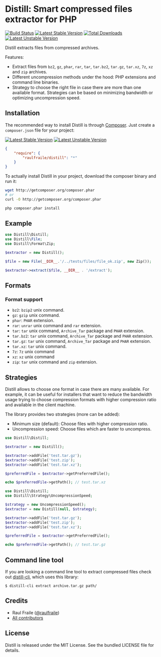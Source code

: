 # Distill: Smart compressed files extractor for PHP

[![Build Status](https://secure.travis-ci.org/raulfraile/ladybug.png)](http://travis-ci.org/raulfraile/distill)
[![Latest Stable Version](https://poser.pugx.org/raulfraile/distill/v/stable.png)](https://packagist.org/packages/raulfraile/distill)
[![Total Downloads](https://poser.pugx.org/raulfraile/distill/downloads.png)](https://packagist.org/packages/raulfraile/distill)
[![Latest Unstable Version](https://poser.pugx.org/raulfraile/distill/v/unstable.png)](https://packagist.org/packages/raulfraile/distill)

Distill extracts files from compressed archives.

Features:

* Extract files from `bz2`, `gz`, `phar`, `rar`, `tar`, `tar.bz2`, `tar.gz`, `tar.xz`, `7z`, `xz`
and `zip` archives.
* Different uncompression methods under the hood: PHP extensions and command line binaries.
* Strategy to choose the right file in case there are more than one available format. Strategies can be
based on minimizing bandwidth or optimizing uncompression speed.

## Installation

The recommended way to install Distill is through [Composer](http://packagist.org/about-composer). Just
create a `composer.json` file for your project:

[![Latest Stable Version](https://poser.pugx.org/raulfraile/distill/v/stable.png)](https://packagist.org/packages/raulfraile/ladybug)
[![Latest Unstable Version](https://poser.pugx.org/raulfraile/distill/v/unstable.png)](https://packagist.org/packages/raulfraile/ladybug)


``` json
{
    "require": {
        "raulfraile/distill": "*"
    }
}
```
To actually install Distill in your project, download the composer binary and run it:

``` bash
wget http://getcomposer.org/composer.phar
# or
curl -O http://getcomposer.org/composer.phar

php composer.phar install
```

## Example

```php
use Distill\Distill;
use Distill\File;
use Distill\Format\Zip;

$extractor = new Distill();

$file = new File(__DIR__.'/../tests/files/file_ok.zip', new Zip());

$extractor->extract($file, __DIR__ . '/extract');
```

## Formats

### Format support

* `bz2`: `bzip2` unix command.
* `gz`: `gzip` unix command.
* `phar`: `PHAR` extension.
* `rar`: `unrar` unix command and `rar` extension.
* `tar`: `tar` unix command, `Archive_Tar` package and `PHAR` extension.
* `tar.bz2`: `tar` unix command, `Archive_Tar` package and `PHAR` extension.
* `tar.gz`: `tar` unix command, `Archive_Tar` package and `PHAR` extension.
* `tar.xz`: `tar` unix command.
* `7z`: `7z` unix command
* `xz`: `xz` unix command
* `zip`: `tar` unix command and `zip` extension.

## Strategies

Distill allows to choose one format in case there are many available. For example, it can be
useful for installers that want to reduce the bandwidth usage trying to choose compression formats
with higher compression ratio and available in the client machine.

The library provides two strategies (more can be added):

* Minimum size (default): Choose files with higher compression ratio.
* Uncompression speed: Choose files which are faster to uncompress.

```php
use Distill\Distill;

$extractor = new Distill();

$extractor->addFile('test.tar.gz');
$extractor->addFile('test.zip');
$extractor->addFile('test.tar.xz');

$preferredFile = $extractor->getPreferredFile();

echo $preferredFile->getPath(); // test.tar.xz
```

```php
use Distill\Distill;
use Distill\Strategy\UncompressionSpeed;

$strategy = new UncompressionSpeed();
$extractor = new Distill(null, $strategy);

$extractor->addFile('test.tar.gz');
$extractor->addFile('test.zip');
$extractor->addFile('test.tar.xz');

$preferredFile = $extractor->getPreferredFile();

echo $preferredFile->getPath(); // test.tar.gz
```

## Command line tool

If you are looking a command line tool to extract compressed files check out [distill-cli](https://github.com/raulfraile/distill-cli), which uses this library:

```
$ distill-cli extract archive.tar.gz path/
```

## Credits

* Raul Fraile ([@raulfraile](https://twitter.com/raulfraile))
* [All contributors](https://github.com/raulfraile/distill/contributors)

## License

Distill is released under the MIT License. See the bundled LICENSE file for details.
